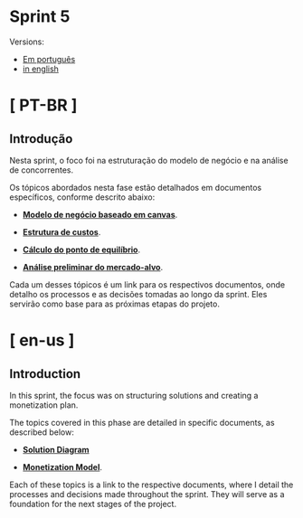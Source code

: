 # Sprint 5

Versions:
- [Em português](#-pt-br-)
- [in english](#-en-us-)

# [ PT-BR ]

## Introdução

Nesta sprint, o foco foi na estruturação do modelo de negócio e na análise de concorrentes.

Os tópicos abordados nesta fase estão detalhados em documentos específicos, conforme descrito abaixo:

- [**Modelo de negócio baseado em canvas**](./pt-br/diagrama_solucoes.md).

- [**Estrutura de custos**](./pt-br/modelo_monetizacao.md).

- [**Cálculo do ponto de equilíbrio**](./pt-br/modelo_monetizacao.md).

- [**Análise preliminar do mercado-alvo**](./pt-br/modelo_monetizacao.md).

Cada um desses tópicos é um link para os respectivos documentos, onde detalho os processos e as decisões tomadas ao longo da sprint. Eles servirão como base para as próximas etapas do projeto.



# [ en-us ]

## Introduction  

In this sprint, the focus was on structuring solutions and creating a monetization plan.  

The topics covered in this phase are detailed in specific documents, as described below:  

- [**Solution Diagram**](./en/solution_diagram.md)  

- [**Monetization Model**](./en/monetization_plan.md).  

Each of these topics is a link to the respective documents, where I detail the processes and decisions made throughout the sprint. They will serve as a foundation for the next stages of the project.  

